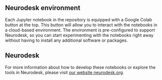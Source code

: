 ## Neurodesk environment

Each Jupyter notebook in the repository is equipped with a Google Colab button at the top. This button will allow you to interact with the notebooks in a cloud-based environment. The environment is pre-configured to support Neurodesk, so you can start experimenting with the notebooks right away without having to install any additional software or packages.

## Neurodesk

For more information about how to develop these notebooks or explore the tools in Neurodesk, please visit [our website neurodesk.org](https://www.neurodesk.org/).
